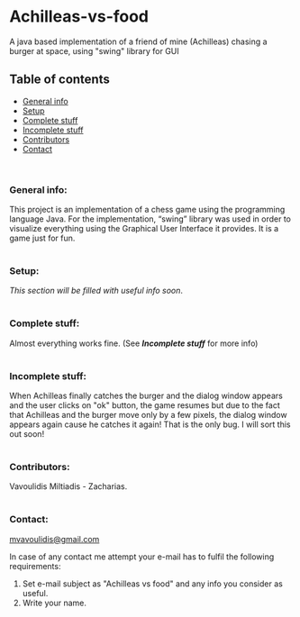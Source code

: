 # **Achilleas-vs-food**
A java based implementation of a friend of mine (Achilleas) chasing a burger at space, using "swing" library for GUI

## **Table of contents**
- [General info](#general-info)
- [Setup](#setup)
- [Complete stuff](#complete-stuff)
- [Incomplete stuff](#incomplete-stuff)
- [Contributors](#contributors)
- [Contact](#contact)

<br/>

### **General info:**
This project is an implementation of a chess game using the programming language Java. For the implementation, “swing” library was used in order to visualize 
everything using the Graphical User Interface it provides. It is a game just for fun.
<br/>
<br/>

### **Setup:**
*This section will be filled with useful info soon*.
<br/>
<br/>

### **Complete stuff:**
Almost everything works fine. (See ***Incomplete stuff*** for more info)
<br/>
<br/>

### **Incomplete stuff:**
When Achilleas finally catches the burger and the dialog window appears and the user clicks on "ok" button, the game resumes but due to the fact that Achilleas and the
burger move only by a few pixels, the dialog window appears again cause he catches it again! That is the only bug. I will sort this out soon! 
<br/>
<br/>

### **Contributors:**
Vavoulidis Miltiadis - Zacharias.
<br/>
<br/>

### **Contact:**
mvavoulidis@gmail.com

In case of any contact me attempt your e-mail has to fulfil the following requirements:
1. Set e-mail subject as "Achilleas vs food" and any info you consider as useful.
2. Write your name.
